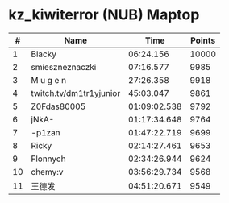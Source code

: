 # kz_kiwiterror (NUB) Maptop

|  # | Name | Time | Points |
|-------------- | -------------- | -------------- | -------------- | 
| 1 | Blacky | 06:24.156 | 10000 | 
| 2 | smieszneznaczki | 07:16.577 | 9985 | 
| 3 | M u g e n | 27:26.358 | 9918 | 
| 4 | twitch.tv/dm1tr1yjunior | 45:03.047 | 9861 | 
| 5 | Z0Fdas80005 | 01:09:02.538 | 9792 | 
| 6 | jNkA- | 01:17:34.648 | 9764 | 
| 7 | -p1zan | 01:47:22.719 | 9699 | 
| 8 | Ricky | 02:14:27.461 | 9653 | 
| 9 | Flonnych | 02:34:26.944 | 9624 | 
| 10 | chemy:v | 03:56:29.734 | 9568 | 
| 11 | 王德发 | 04:51:20.671 | 9549 | 

